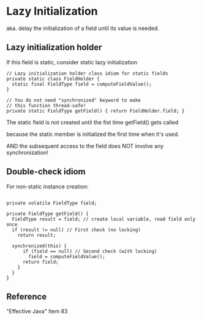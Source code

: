 Lazy Initialization
===

aka. delay the initialization of a field until its value is needed.

Lazy initialization holder
---
If this field is static, consider static lazy initialization
```
// Lazy initialization holder class idiom for static fields
private static class FieldHolder {
  static final FieldType field = computeFieldValue();
}

// You do not need "synchronized" keyword to make 
// this function thread-safe!
private static FieldType getField() { return FieldHolder.field; }
```
The static field is not created until the fist time getField() gets called

because the static member is initialized the first time when it's used.

AND the subsequent access to the field does NOT involve any synchronization!

Double-check idiom
---

For non-static instance creation:

```

private volatile FieldType field;

private FieldType getField() {
  FieldType result = field; // create local variable, read field only once
  if (result != null) // First check (no locking)
    return result;
  
  synchronized(this) {
      if (field == null) // Second check (with locking)
        field = computeFieldValue();
      return field;
    }
  }
}
```



Reference
---
"Effective Java" Item 83

